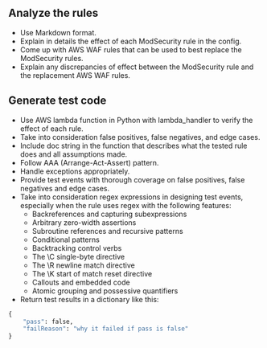 ## Analyze the rules
- Use Markdown format.
- Explain in details the effect of each ModSecurity rule in the config.
- Come up with AWS WAF rules that can be used to best replace the ModSecurity rules.
- Explain any discrepancies of effect between the ModSecurity rule and the replacement AWS WAF rules.
## Generate test code
- Use AWS lambda function in Python with lambda_handler to verify the effect of each rule.
- Take into consideration false positives, false negatives, and edge cases.
- Include doc string in the function that describes what the tested rule does and all assumptions made.
- Follow AAA (Arrange-Act-Assert) pattern.
- Handle exceptions appropriately.
- Provide test events with thorough coverage on false positives, false negatives and edge cases.
- Take into consideration regex expressions in designing test events, especially when the rule uses regex with the following features:
    - Backreferences and capturing subexpressions
    - Arbitrary zero-width assertions
    - Subroutine references and recursive patterns
    - Conditional patterns
    - Backtracking control verbs
    - The \C single-byte directive
    - The \R newline match directive
    - The \K start of match reset directive
    - Callouts and embedded code
    - Atomic grouping and possessive quantifiers
- Return test results in a dictionary like this:
```python
{
    "pass": false,
    "failReason": "why it failed if pass is false"
}
```
